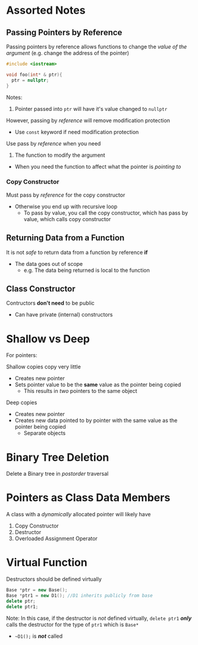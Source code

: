# Assorted Notes

## Passing Pointers by Reference

Passing pointers by reference allows functions to change the *value of the argument* (e.g. change the address of the pointer)

```c++
#include <iostream>

void foo(int* & ptr){
  ptr = nullptr;
}
```
Notes:
1. Pointer passed into `ptr` will have it's value changed to `nullptr`

However, passing by *reference* will remove modification protection
* Use `const` keyword if need modification protection

Use pass by *reference* when you need
1. The function to modify the argument
  * When you need the function to affect what the pointer is *pointing to*

### Copy Constructor

Must pass by *reference* for the copy constructor
* Otherwise you end up with recursive loop
  * To pass by value, you call the copy constructor, which has pass by value, which calls copy constructor

## Returning Data from a Function

It is not *safe* to return data from a function by reference **if**
* The data goes out of scope
  * e.g. The data being returned is local to the function

## Class Constructor

Contructors **don't need** to be public
* Can have private (internal) constructors

# Shallow vs Deep

For pointers:

Shallow copies copy very little
* Creates new pointer
* Sets pointer value to be the **same** value as the pointer being copied
  * This results in *two* pointers to the same object

Deep copies
* Creates new pointer
* Creates new data pointed to by pointer with the same value as the pointer being copied
  * Separate objects

# Binary Tree Deletion

Delete a Binary tree in *postorder* traversal

# Pointers as Class Data Members

A class with a *dynamically* allocated pointer will likely have
1. Copy Constructor
2. Destructor
3. Overloaded Assignment Operator

# Virtual Function

Destructors should be defined virtually

```c++
Base *ptr = new Base();
Base *ptr1 = new D1(); //D1 inherits publicly from base
delete ptr;
delete ptr1;
```
Note: In this case, if the destructor is *not* defined virtually, `delete ptr1` ***only*** calls the destructor for the type of `ptr1` which is `Base*`
* `~D1();` is ***not*** called
